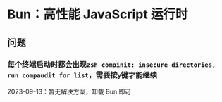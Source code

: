 # Bun：高性能 JavaScript 运行时
<p id="ouXeMksUDv26yo5HUsGx7f">



</p>

<p id="aDMZAJ1mKS8veH67iMqvy9">

## 问题

</p>

<p id="ninqYaWzGhSH18CNPVgvwo">

### 每个终端启动时都会出现`zsh compinit: insecure directories, run compaudit for list`，需要按`y`键才能继续

</p>

<p id="dLgKphFMhVFBkAwCVijzqW">

2023-09-13：暂无解决方案，卸载 Bun 即可

</p>
